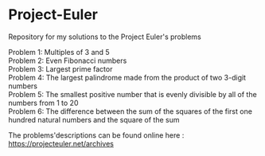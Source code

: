 # Project-Euler
Repository for my solutions to the Project Euler's problems

Problem 1: Multiples of 3 and 5\
Problem 2: Even Fibonacci numbers\
Problem 3: Largest prime factor\
Problem 4: The largest palindrome made from the product of two 3-digit numbers\
Problem 5: The smallest positive number that is evenly divisible by all of the numbers from 1 to 20\
Problem 6: The difference between the sum of the squares of the first one hundred natural numbers and the square of the sum

The problems'descriptions can be found online here : https://projecteuler.net/archives
